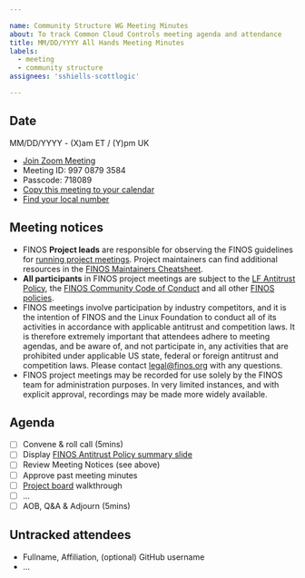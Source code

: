 ```yaml
---

name: Community Structure WG Meeting Minutes
about: To track Common Cloud Controls meeting agenda and attendance
title: MM/DD/YYYY All Hands Meeting Minutes
labels: 
  - meeting
  - community structure
assignees: 'sshiells-scottlogic'

---
```


## Date

MM/DD/YYYY - (X)am ET / (Y)pm UK

- [Join Zoom Meeting](https://zoom.us/j/99708793584)
- Meeting ID: 997 0879 3584
- Passcode: 718089
- [Copy this meeting to your calendar](calendar.finos.org)
- [Find your local number](https://zoom.us/u/abu2VMzm1v)

## Meeting notices

- FINOS **Project leads** are responsible for observing the FINOS guidelines for [running project meetings](https://community.finos.org/docs/governance/meeting-procedures/). Project maintainers can find additional resources in the [FINOS Maintainers Cheatsheet](https://community.finos.org/docs/finos-maintainers-cheatsheet).
- **All participants** in FINOS project meetings are subject to the [LF Antitrust Policy](https://www.linuxfoundation.org/antitrust-policy/), the [FINOS Community Code of Conduct](https://community.finos.org/docs/governance/code-of-conduct) and all other [FINOS policies](https://community.finos.org/docs/governance/#policies).
- FINOS meetings involve participation by industry competitors, and it is the intention of FINOS and the Linux Foundation to conduct all of its activities in accordance with applicable antitrust and competition laws. It is therefore extremely important that attendees adhere to meeting agendas, and be aware of, and not participate in, any activities that are prohibited under applicable US state, federal or foreign antitrust and competition laws. Please contact legal@finos.org with any questions.
- FINOS project meetings may be recorded for use solely by the FINOS team for administration purposes. In very limited instances, and with explicit approval, recordings may be made more widely available.

## Agenda
- [ ] Convene & roll call (5mins)
- [ ] Display [FINOS Antitrust Policy summary slide](https://community.finos.org/Compliance-Slides/Antitrust-Compliance-Slide.pdf) 
- [ ] Review Meeting Notices (see above)
- [ ] Approve past meeting minutes
- [ ] [Project board](https://github.com/orgs/finos/projects/78/views/12) walkthrough
- [ ] ...
- [ ] AOB, Q&A & Adjourn (5mins)

## Untracked attendees
- Fullname, Affiliation, (optional) GitHub username
- ...
